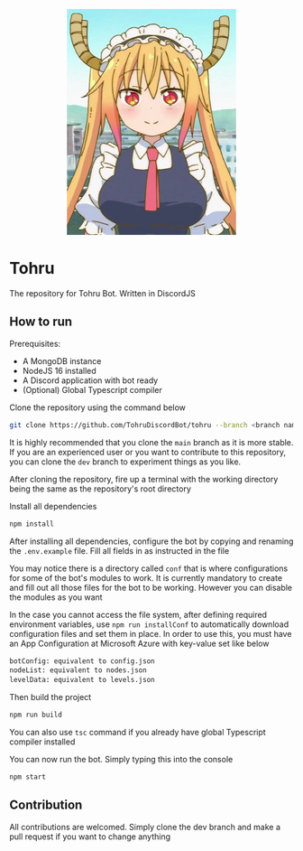 <p align="center">
  <img src="https://raw.githubusercontent.com/TohruDiscordBot/tohru/main/assets/Tohru_2.png" />
</p>

# Tohru

The repository for Tohru Bot. Written in DiscordJS

## How to run

Prerequisites:

- A MongoDB instance
- NodeJS 16 installed
- A Discord application with bot ready
- (Optional) Global Typescript compiler

Clone the repository using the command below

```bash
git clone https://github.com/TohruDiscordBot/tohru --branch <branch name>
```

It is highly recommended that you clone the `main` branch as it is more stable.
If you are an experienced user or you want to contribute to this repository, you
can clone the `dev` branch to experiment things as you like.

After cloning the repository, fire up a terminal with the working directory
being the same as the repository's root directory

Install all dependencies

```bash
npm install
```

After installing all dependencies, configure the bot by copying and renaming the
`.env.example` file. Fill all fields in as instructed in the file

You may notice there is a directory called `conf` that is where configurations
for some of the bot's modules to work. It is currently mandatory to create and
fill out all those files for the bot to be working. However you can disable the modules as you want

In the case you cannot access the file system, after defining required environment variables, use `npm run installConf` to automatically download configuration files and set them in place. In order to use this, you must have an App Configuration at Microsoft Azure with key-value set like below

```txt
botConfig: equivalent to config.json
nodeList: equivalent to nodes.json
levelData: equivalent to levels.json
```

Then build the project

```bash
npm run build
```

You can also use `tsc` command if you already have global Typescript compiler
installed

You can now run the bot. Simply typing this into the console

```bash
npm start
```

## Contribution

All contributions are welcomed. Simply clone the dev branch and make a pull
request if you want to change anything
